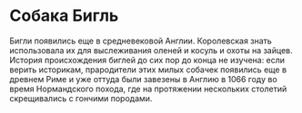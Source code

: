 # Собака Бигль

Бигли появились еще в средневековой Англии. Королевская знать использовала их для выслеживания оленей и косуль и охоты на зайцев. История происхождения биглей до сих пор до конца не изучена: если верить историкам, прародители этих милых собачек появились еще в древнем Риме и уже оттуда были завезены в Англию в 1066 году во время Нормандского похода, где на протяжении нескольких столетий скрещивались с гончими породами.
